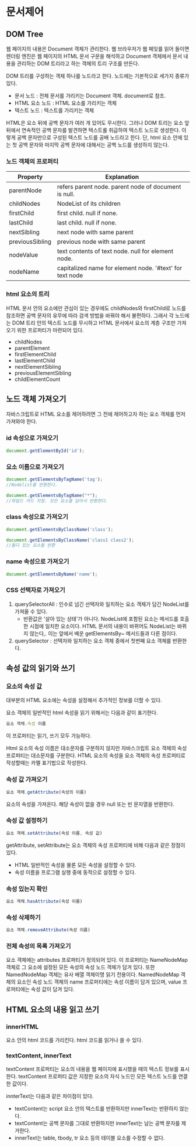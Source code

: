 # 문서제어

## DOM Tree

웹 페이지의 내용은 Document 객체가 관리한다. 웹 브라우저가 웹 페잊를 읽어 들이면 렌더링 엔진은 웹 페이지의 HTML 문서 구문을 해석하고 Document 객체에서 문서 내용을 관리하는 DOM 트리라고 하는 객체의 트리 구조를 만든다. 

DOM 트리를 구성하는 객체 하나를 노드라고 한다. 노드에는 기본적으로 세가지 종류가 있다.

- 문서 노드 : 전체 문서를 가리키는 Document 객체. document로 참조.
- HTML 요소 노드 : HTML 요소를 가리키는 객체
- 텍스트 노드 : 텍스트를 가리키는 객체

HTML은 요소 뒤에 공백 문자가 여러 개 있어도 무시한다. 그러나 DOM 트리는 요소 앞뒤에서 연속적인 공백 문자를 발견하면 텍스트롤 취급하여 텍스트 노드로 생성한다. 이렇게 공백 문자만으로 구성된 텍스트 노드를 공배 노드라고 한다. 단, html 요소 안에 있는 첫 공백 문자와 마지막 공백 문자에 대해서는 공백 노드를 생성하지 않는다.

### 노드 객체의 프로퍼티

| Property        | Explanation                                              |
|-----------------|----------------------------------------------------------|
| parentNode      | refers parent node. parent node of document is null.     |
| childNodes      | NodeList of its children                                 |
| firstChild      | first child. null if none.                               |
| lastChild       | last child. null if none.                                |
| nextSibling     | next node with same parent                               |
| previousSibling | previous node with same parent                           |
| nodeValue       | text contents of text node. null for element node.       |
| nodeName        | capitalized name for element node. '#text' for text node |

### html 요소의 트리

HTML 문서 안의 요소에만 관심이 있는 경우에도 childNodes와 firstChild로 노드를 참조하면 공백 문자의 유무에 따라 검색 방법을 바꿔야 해서 불편하다. 그래서 각 노드에는 DOM 트리 안의 텍스트 노드를 무시하고 HTML 문서에서 요소의 계층 구조만 가져 오기 위한 프로퍼티가 마련되어 있다. 

- childNodes
- parentElement
- firstElementChild
- lastElementChild
- nextElementSibling
- previousElementSibling
- childElementCount

## 노드 객체 가져오기

자바스크립트로 HTML 요소를 제어하려면 그 전에 제어하고자 하는 요소 객체를 먼저 가져와야 한다.

### id 속성으로 가져오기

```js
document.getElementById('id');
```

### 요소 이름으로 가져오기

```js
document.getElementsByTagName('tag');
//Nodelist를 반환한다.

document.getElementsByTagName("*");
//와일드 카드 지정. 모든 요소를 담아서 반환한다.
```

### class 속성으로 가져오기

```js
document.getElementsByClassName('class');

document.getElementsByClassName('class1 class2');
//둘다 있는 요소들 반환
```

### name 속성으로 가져오기

```js
document.getElementsByName('name');
```

### CSS 선택자로 가져오기

1. querySelectorAll : 인수로 넘긴 선택자와 일치하는 요소 객체가 담긴 NodeList를 가져올 수 있다. 
    - 반환값은 '살아 있는 상태'가 아니다. NodeList에 포함된 요소는 메서드를 호출한 시점에 일치한 요소이다. HTML 문서의 내용이 바뀌어도 NodeList는 바뀌지 않는다,. 이는 앞에서 배운 getElementsBy~ 메서드들과 다른 점이다.
2. querySelector : 선택자와 일치하는 요소 객체 중에서 첫번째 요소 객체를 반환한다. 

## 속성 값의 읽기와 쓰기

### 요소의 속성 값

대부분의 HTML 요소에는 속성을 설정해서 추가적인 정보를 더할 수 있다. 

요소 객체의 일반적인 html 속성을 읽기 위해서는 다음과 같이 표기한다.
```js
요소 객체.속성 이름
```
이 프로퍼티는 읽기, 쓰기 모두 가능하다. 

Html 요소의 속성 이름은 대소문자를 구분하지 않지만 자바스크립트 요소 객체의 속성 프로퍼티는 대소문자를 구분한다. HTML 요소의 속성을 요소 객체의 속성 프로퍼티로 작성할때는 카멜 표기법으로 작성한다.

### 속성 값 가져오기

```js
요소 객체.getAttribute(속성의 이름)
```

요소의 속성을 가져온다. 해당 속성이 없을 경우 null 또는 빈 문자열을 반환한다.

### 속성 값 설정하기

```js
요소 객체.setAttribute(속성 이름, 속성 값)
```

getAttribute, setAttribute는 요소 객체의 속성 프로퍼티에 비해 다음과 같은 장점이 있다.
- HTML 일반적인 속성을 물론 모든 속성을 설정할 수 있다.
- 속성 이름을 프로그램 실행 중에 동적으로 설정할 수 있다.

### 속성 있는지 확인

```js
요소 객체.hasAttribute(속성 이름)
```

### 속성 삭제하기
```js
요소 객체.removeAttribute(속성 이름)
```

### 전체 속성의 목록 가져오기

요소 객체에는 attributes 프로퍼티가 정의되어 있다. 이 프로퍼티는 NameNodeMap 객체로 그 요소에 설정된 모든 속성의 속성 노드 객체가 담겨 있다. 또한 NamedNodeMap 객체는 유사 배열 객체이명 읽기 전용이다. NamedNodeMap 객체의 요소인 속성 노드 객체의 name 프로퍼티에는 속성 이름이 담겨 있으며, value 프로퍼티에는 속성 값이 담겨 있다. 


## HTML 요소의 내용 읽고 쓰기

### innerHTML

요소 안의 html 코드를 가리킨다. html 코드를 읽거나 쓸 수 있다.

### textContent, innerText

textContent 프로퍼티는 요소의 내용을 웹 페이지에 표시했을 때의 텍스트 정보를 표시한다. textContent 프로퍼티 값은 지정한 요소의 자식 노드인 모든 텍스트 노드를 연결한 값이다.

innterText는 다음과 같은 차이점이 있다.
- textContent는 script 요소 안의 텍스트를 반환하지만 innerText는 반환하지 않는다.
- textContent는 공백 문자를 그대로 반환하지만 innerText는 남는 공백 문자를 제거한다.
- innerText는 table, tbody, tr 요소 등의 테이블 요소를 수정할 수 없다.
